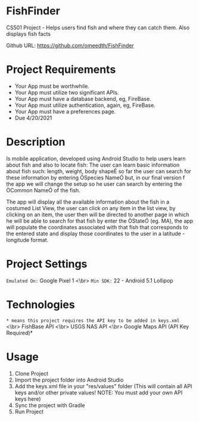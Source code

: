 # FishFinder
CS501 Project - Helps users find fish and where they can catch them. Also displays fish facts

Github URL: https://github.com/omeedth/FishFinder

# Project Requirements
- Your App must be worthwhile.
- Your App must utilize two significant APIs.
- Your App must have a database backend, eg, FireBase.
- Your App must utilize authentication, again, eg, FireBase.
- Your App must have a preferences page.
- Due 4/20/2021

# Description
Is mobile application, developed using Android Studio to help users learn about fish and also to locate fish: The user can learn basic information about fish such: length, weight, body shapeÉ so far the user can search for these information by entering ÒSpecies NameÓ but, in our final version f the app we will change the setup so he user can search by entering the ÒCommon NameÓ of the fish.

The app will display all the available information about the fish in a costumed List View, the user can click on any item in the list view, by clicking on an item, the user then will be directed to another page in which he will be able to search for that fish by enter the ÒStateÓ (eg. MA), the app will populate the coordinates associated with that fish that corresponds to the entered state and display those coordinates to the user in a latitude - longitude format.

# Project Settings
```Emulated On:``` Google Pixel 1 <\br>
```Min SDK:``` 22 - Android 5.1 Lollipop

# Technologies
```* means this project requires the API key to be added in keys.xml``` <\br>
FishBase API <\br>
USGS NAS API <\br>
Google Maps API (API Key Required)*

# Usage
1. Clone Project
2. Import the project folder into Android Studio
3. Add the keys.xml file in your "res/values" folder (This will contain all API keys and/or other private values! NOTE: You must add your own API keys here)
4. Sync the project with Gradle
5. Run Project